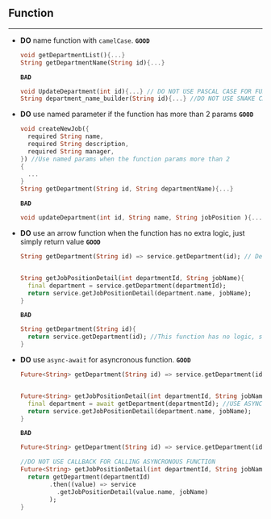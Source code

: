 ## Function

---

- **DO** name function with `camelCase`.
  **`GOOD`**

  ```dart
  void getDepartmentList(){...}
  String getDepartmentName(String id){...}
  ```

  **`BAD`**

  ```dart
  void UpdateDepartment(int id){...} // DO NOT USE PASCAL CASE FOR FUNCTION NAME
  String department_name_builder(String id){...} //DO NOT USE SNAKE CASE FOR FUNCTION NAME
  ```

- **DO** use named parameter if the function has more than 2 params
  **`GOOD`**

  ```dart
  void createNewJob({
    required String name,
    required String description,
    required String manager,
  }) //Use named params when the function params more than 2
  {
    ...
  }
  String getDepartment(String id, String departmentName){...}
  ```

  **`BAD`**

  ```dart
  void updateDepartment(int id, String name, String jobPosition ){...} // NOT USING NAMED PARAMS
  ```

- **DO** use an arrow function when the function has no extra logic, just simply return value
  **`GOOD`**

  ```dart
  String getDepartment(String id) => service.getDepartment(id); // Declare function with single line using arrow function


  String getJobPositionDetail(int departmentId, String jobName){
    final department = service.getDepartment(departmentId);
    return service.getJobPositionDetail(department.name, jobName);
  }
  ```

  **`BAD`**

  ```dart
  String getDepartment(String id){
    return service.getDepartment(id); //This function has no logic, so use arrow function instead.
  }

  ```

- **DO** use `async-await` for asyncronous function.
  **`GOOD`**

  ```dart
  Future<String> getDepartment(String id) => service.getDepartment(id);


  Future<String> getJobPositionDetail(int departmentId, String jobName)async {
    final department = await getDepartment(departmentId); //USE ASYNC-AWAIT FOR CALL ASYNCRONOUS FUNCTION
    return service.getJobPositionDetail(department.name, jobName);
  }
  ```

  **`BAD`**

  ```dart
  Future<String> getDepartment(String id) => service.getDepartment(id);

  //DO NOT USE CALLBACK FOR CALLING ASYNCRONOUS FUNCTION
  Future<String> getJobPositionDetail(int departmentId, String jobName) {
    return getDepartment(departmentId)
          .then((value) => service
            .getJobPositionDetail(value.name, jobName)
          );
  }

  ```
